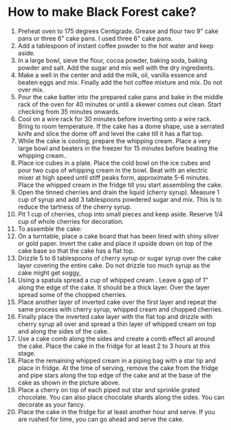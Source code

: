 # How to make Black Forest cake? 

1. Preheat oven to 175 degrees Centigrade. Grease and flour two 9" cake pans or three 6" cake pans. I used three 6" cake pans.
2. Add a tablespoon of instant coffee powder to the hot water and keep aside.
3. In a large bowl, sieve the flour, cocoa powder, baking soda, baking powder and salt. Add the sugar and mix well with the dry ingredients.
4. Make a well in the center and add the milk, oil, vanilla essence and beaten  eggs and mix. Finally add the hot coffee mixture and mix. Do not over  mix. 
5. Pour the cake batter into  the prepared cake pans and bake in the middle  rack of the oven for 40 minutes or until a skewer comes out clean. Start  checking from 35 minutes onwards.
6. Cool on a wire rack for 30 minutes before inverting onto a wire rack. Bring to  room temperature. If the cake has a dome shape, use a serrated knife and slice the dome off and level the cake till it has a flat top.
7. While the cake is cooling, prepare the whipping cream. Place a very large  bowl and beaters in the freezer for 15 minutes before beating the whipping  cream..
8. Place ice cubes in a plate. Place the cold bowl on the ice cubes and pour two cups of whipping cream in the bowl. Beat with an electric mixer at high speed until stiff peaks form, approximate 5-6 minutes. Place the whipped cream  in the fridge till you start assembling the cake.
9. Open the tinned cherries and drain the liquid (cherry syrup). Measure 1 cup  of syrup and add 3 tablespoons powdered sugar and mix. This is to reduce the  tartness of the cherry syrup. 
10. Pit 1 cup of cherries, chop into small pieces and keep aside. Reserve 1/4 cup of whole cherries for decoration.
11. To assemble the cake:
12. On a turntable, place a cake board that has been lined with shiny silver  or gold paper. Invert the cake and place it upside down on top of the  cake base so that the cake has a flat top.
13. Drizzle 5 to 6 tablespoons of cherry syrup or sugar syrup over the cake layer  covering the entire cake. Do not drizzle too much syrup as the cake  might get soggy, 
14. Using a spatula spread a cup of whipped cream . Leave a gap of 1" along the  edge of the cake. It should be a thick layer. Over the layer spread some of the chopped cherries. 
15. Place another layer of inverted cake over the first layer and repeat the same process with cherry syrup, whipped cream and chopped cherries. 
16. Finally place the inverted cake layer with the flat top and drizzle with cherry syrup all over and spread a thin layer of whipped cream on top and  along the sides of the cake. 
17. Use a cake comb along the sides and create a comb effect all around the  cake. Place the cake in the fridge for at least 2 to 3 hours at this  stage.
18. Place the remaining whipped cream in a piping bag with a star tip and place  in fridge. At the time of serving, remove the cake from the fridge and  pipe stars along the top edge of the cake and at the base of the cake as shown in the picture above.
19. Place a cherry on top of each piped out star and sprinkle grated chocolate.  You can also place chocolate shards along the sides. You can decorate as your fancy.
20. Place the cake in the fridge for at least another hour and serve. If you are  rushed for time, you can go ahead and serve the cake.